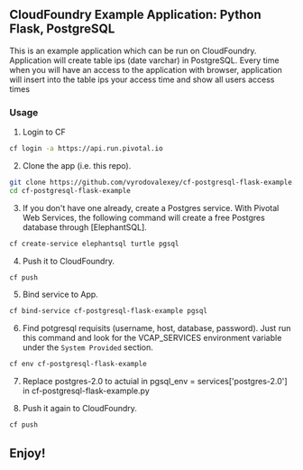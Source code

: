 ## CloudFoundry Example Application:  Python Flask, PostgreSQL

This is an example application which can be run on CloudFoundry. Application will create table ips (date varchar) in PostgreSQL. 
Every time when you will have an access to the application with browser, application will insert into the table ips your access time and show all users access times


### Usage

1. Login to CF

  ```bash
  cf login -a https://api.run.pivotal.io
  ```

2. Clone the app (i.e. this repo).

  ```bash
  git clone https://github.com/vyrodovalexey/cf-postgresql-flask-example.git
  cd cf-postgresql-flask-example
  ```

3. If you don't have one already, create a Postgres service.  With Pivotal Web Services, the following command will create a free Postgres database through [ElephantSQL].

  ```bash
  cf create-service elephantsql turtle pgsql
  ```

4. Push it to CloudFoundry.

  ```bash
  cf push
  ```

5. Bind service to App.

  ```bash
  cf bind-service cf-postgresql-flask-example pgsql
  ```

6. Find potgresql requisits (username, host, database, password).  Just run this command and look for the VCAP_SERVICES environment variable under the `System Provided` section.

  ```bash
  cf env cf-postgresql-flask-example
  ```
  
7. Replace postgres-2.0 to actuial in pgsql_env = services['postgres-2.0'] in cf-postgresql-flask-example.py

8. Push it again to CloudFoundry.
  ```bash
  cf push
  ```

## Enjoy!

